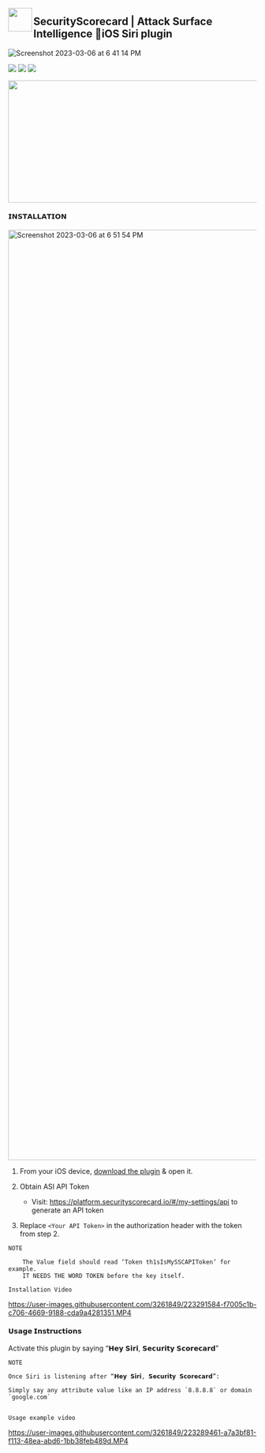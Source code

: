 
<p align="center">
<img align="left" width="48" height="48" src="https://github.com/securityscorecard/ssc-asi-tools/raw/dev/res/images/SSC.Ti.ANSI.48x48.png"></p> 

## SecurityScorecard | Attack Surface Intelligence 📱iOS Siri plugin
![Screenshot 2023-03-06 at 6 41 14 PM](https://user-images.githubusercontent.com/3261849/223289322-50a50d3e-6039-471b-854d-ad5e4c08277a.png)




![](https://img.shields.io/static/v1?label=SecurityScorecard&message=ASI&color=6747ff)
![](https://img.shields.io/github/commit-status/securityscorecard/ssc-asi-tools/master/161553007a5590614ec31def7306b371eae04947?color=blue)
![](https://img.shields.io/github/watchers/securityscorecard/ssc-asi-tools?color=black)
<p align="center">
<img align="center" width="548" height="248" src="https://github.com/securityscorecard/ssc-asi-tools/raw/dev/res/images/ssc_ansi_banner.png"></p> 

#### 𝗜𝗡𝗦𝗧𝗔𝗟𝗟𝗔𝗧𝗜𝗢𝗡
<img width="1887" alt="Screenshot 2023-03-06 at 6 51 54 PM" src="https://user-images.githubusercontent.com/3261849/223291195-0e18ee57-dcb8-475f-94d0-e3f56a95ecbe.png">

1. From your iOS device, [download the plugin](https://github.com/securityscorecard/ssc-asi-tools/raw/master/iOS/Security%20Scorecard.shortcut.) & open it.
    

2. Obtain ASI API Token
    - Visit: https://platform.securityscorecard.io/#/my-settings/api to generate an API token
   
3. Replace `<Your API Token>` in the authorization header with the token from step 2. 

`NOTE`
```
    The Value field should read ‘Token th1sIsMySSCAPIToken’ for example.  
    IT NEEDS THE WORD TOKEN before the key itself.
```

`Installation Video`
    
https://user-images.githubusercontent.com/3261849/223291584-f7005c1b-c706-4669-9188-cda9a4281351.MP4


#### 𝗨𝘀𝗮𝗴𝗲 𝗜𝗻𝘀𝘁𝗿𝘂𝗰𝘁𝗶𝗼𝗻𝘀
Activate this plugin by saying “𝗛𝗲𝘆 𝗦𝗶𝗿𝗶, 𝗦𝗲𝗰𝘂𝗿𝗶𝘁𝘆 𝗦𝗰𝗼𝗿𝗲𝗰𝗮𝗿𝗱”

`NOTE`
```
Once Siri is listening after “𝗛𝗲𝘆 𝗦𝗶𝗿𝗶, 𝗦𝗲𝗰𝘂𝗿𝗶𝘁𝘆 𝗦𝗰𝗼𝗿𝗲𝗰𝗮𝗿𝗱”:
    
Simply say any attribute value like an IP address `8.8.8.8` or domain `google.com` 
        
```
    
`Usage example video`
    
https://user-images.githubusercontent.com/3261849/223289461-a7a3bf81-f113-48ea-abd6-1bb38feb489d.MP4




